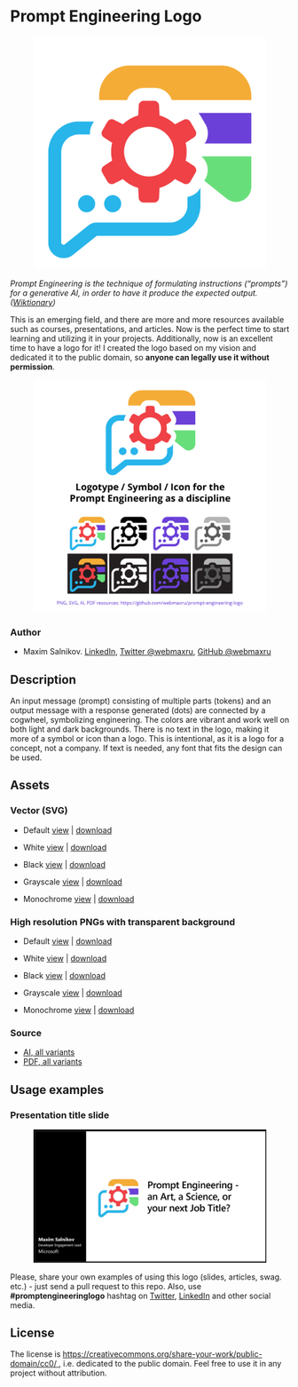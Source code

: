 # Prompt Engineering Logo

<p align="center">
    <img src="assets/prompt-engineering-logo.png" width="420">
</p>

*Prompt Engineering is the technique of formulating instructions (“prompts”) for a generative AI, in order to have it produce the expected output. ([Wiktionary](https://en.m.wiktionary.org/wiki/prompt_engineering))*

This is an emerging field, and there are more and more resources available such as courses, presentations, and articles. Now is the perfect time to start learning and utilizing it in your projects. Additionally, now is an excellent time to have a logo for it! I created the logo based on my vision and dedicated it to the public domain, so **anyone can legally use it without permission**.

<p align="center">
    <img src="promo/poster.png" width="420">
</p>

### Author
* Maxim Salnikov. [LinkedIn](https://linkedin.com/in/webmax/), [Twitter @webmaxru](https://twitter.com/webmaxru), [GitHub @webmaxru](https://github.com/webmaxru)

## Description

An input message (prompt) consisting of multiple parts (tokens) and an output message with a response generated (dots) are connected by a cogwheel, symbolizing engineering. The colors are vibrant and work well on both light and dark backgrounds. There is no text in the logo, making it more of a symbol or icon than a logo. This is intentional, as it is a logo for a concept, not a company. If text is needed, any font that fits the design can be used.

## Assets

### Vector (SVG)

- Default [view](https://github.com/webmaxru/prompt-engineering-logo/blob/main/assets/prompt-engineering-logo.svg) | [download](https://github.com/webmaxru/prompt-engineering-logo/raw/main/assets/prompt-engineering-logo.svg)

- White [view](https://github.com/webmaxru/prompt-engineering-logo/blob/main/assets/prompt-engineering-logo%20(white).svg) | [download](https://github.com/webmaxru/prompt-engineering-logo/raw/main/assets/prompt-engineering-logo%20(white).svg)

- Black [view](https://github.com/webmaxru/prompt-engineering-logo/blob/main/assets/prompt-engineering-logo%20(black).svg) | [download](https://github.com/webmaxru/prompt-engineering-logo/raw/main/assets/prompt-engineering-logo%20(black).svg)

- Grayscale [view](https://github.com/webmaxru/prompt-engineering-logo/blob/main/assets/prompt-engineering-logo%20(grayscale).svg) | [download](https://github.com/webmaxru/prompt-engineering-logo/raw/main/assets/prompt-engineering-logo%20(grayscale).svg)

- Monochrome [view](https://github.com/webmaxru/prompt-engineering-logo/blob/main/assets/prompt-engineering-logo%20(mono).svg) | [download](https://github.com/webmaxru/prompt-engineering-logo/raw/main/assets/prompt-engineering-logo%20(mono).svg)

### High resolution PNGs with transparent background

- Default [view](https://github.com/webmaxru/prompt-engineering-logo/blob/main/assets/prompt-engineering-logo.png) | [download](https://github.com/webmaxru/prompt-engineering-logo/raw/main/assets/prompt-engineering-logo.png)

- White [view](https://github.com/webmaxru/prompt-engineering-logo/blob/main/assets/prompt-engineering-logo%20(white).png) | [download](https://github.com/webmaxru/prompt-engineering-logo/raw/main/assets/prompt-engineering-logo%20(white).png)

- Black [view](https://github.com/webmaxru/prompt-engineering-logo/blob/main/assets/prompt-engineering-logo%20(black).png) | [download](https://github.com/webmaxru/prompt-engineering-logo/raw/main/assets/prompt-engineering-logo%20(black).png)

- Grayscale [view](https://github.com/webmaxru/prompt-engineering-logo/blob/main/assets/prompt-engineering-logo%20(grayscale).png) | [download](https://github.com/webmaxru/prompt-engineering-logo/raw/main/assets/prompt-engineering-logo%20(grayscale).png)

- Monochrome [view](https://github.com/webmaxru/prompt-engineering-logo/blob/main/assets/prompt-engineering-logo%20(mono).png) | [download](https://github.com/webmaxru/prompt-engineering-logo/raw/main/assets/prompt-engineering-logo%20(mono).png)

### Source

- [AI, all variants](https://github.com/webmaxru/prompt-engineering-logo/raw/main/assets/src/logo.ai)
- [PDF, all variants](https://github.com/webmaxru/prompt-engineering-logo/raw/main/assets/src/logo.pdf)

## Usage examples

### Presentation title slide

<p align="center">
    <img src="promo/example-slide.jpg" width="420">
</p>

Please, share your own examples of using this logo (slides, articles, swag. etc.) - just send a pull request to this repo. Also, use **#promptengineeringlogo** hashtag on [Twitter](https://twitter.com/search?q=promptengineeringlogo&src=typed_query&f=top), [LinkedIn](https://www.linkedin.com/search/results/all/?keywords=promptengineeringlogo&origin=GLOBAL_SEARCH_HEADER&sid=Iwa) and other social media.

## License
The license is [ https://creativecommons.org/share-your-work/public-domain/cc0/ ](https://creativecommons.org/share-your-work/public-domain/cc0/), i.e. dedicated to the public domain. Feel free to use it in any project without attribution.


